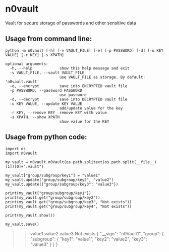 # n0vault
Vault for secure storage of passwords and other sensitive data

## Usage from command line:
    python -m n0vault [-h] [-v VAULT_FILE] [-e] [-p PASSWORD] [-d] [-u KEY VALUE] [-r KEY] [-s XPATH]

    optional arguments:
      -h, --help            show this help message and exit
      -v VAULT_FILE, --vault VAULT_FILE
                            use VAULT_FILE as storage. By default: 'n0vault.vault'
      -e, --encrypt         save into ENCRYPTED vault file
      -p PASSWORD, --password PASSWORD
                            use password
      -d, --decrypt         save into DECRYPTED vault file
      -u KEY VALUE, --update KEY VALUE
                            add/update value for the key
      -r KEY, --remove KEY  remove KEY with value
      -s XPATH, --show XPATH
                            show value for the KEY

## Usage from python code:
    import os
    import n0vault

    my_vault = n0vault.n0Vault(os.path.splitext(os.path.split(__file__)[1])[0]+".vault")

    my_vault["group/subgroup/key1"] = "value1"
    my_vault.update("group/subgroup/key2", "value2")
    my_vault.update({"group/subgroup/key3": "value3"})

    print(my_vault["group/subgroup/key1"])
    print(my_vault.get("group/subgroup/key2"))
    print(my_vault.get("group/subgroup/key3", "Not exists"))
    print(my_vault.get("group/subgroup/key4", "Not exists"))

    print(my_vault.show())

    my_vault.save()

>>value1
>>value2
>>value3
>>Not exists
>>{
>>    "__sign": "n0Vault1",
>>    "group": {
>>        "subgroup": {
>>            "key1": "value1",
>>            "key2": "value2",
>>            "key3": "value3"
>>        }
>>    }
>>}
